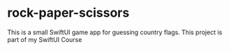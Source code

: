 # rock-paper-scissors
This is a small SwiftUI game app for guessing country flags. This project is part of my SwiftUI Course
